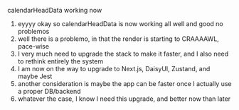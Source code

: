 calendarHeadData working now
1. eyyyy okay so calendarHeadData is now working all well and good no problemos
2. well there is a problemo, in that the render is starting to CRAAAAWL, pace-wise
3. I very much need to upgrade the stack to make it faster, and I also need to rethink entirely the system
4. I am now on the way to upgrade to Next.js, DaisyUI, Zustand, and maybe Jest
5. another consideration is maybe the app can be faster once I actually use a proper DB/backend
6. whatever the case, I know I need this upgrade, and better now than later
